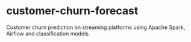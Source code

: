 # customer-churn-forecast
Customer churn prediction on streaming platforms using Apache Spark, Airflow and classification models.
